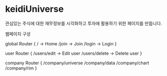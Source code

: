# keidiUniverse

관심있는 주식에 대한 재무정보를 시각화하고 투자에 활용하기 위한 페이지를 만듭니다.

웹페이지 구성

global Router {
/ -> Home
/join -> Join
/login -> Login
}

user Router {
/users/edit -> Edit user
/users/delete -> Delete user
}

company Router {
/company/universe
/company/data
/company/chart
/company/rim
}
